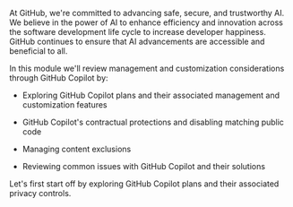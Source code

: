 At GitHub, we're committed to advancing safe, secure, and trustworthy AI. We believe in the power of AI to enhance efficiency and innovation across the software development life cycle to increase developer happiness. GitHub continues to ensure that AI advancements are accessible and beneficial to all.

In this module we'll review management and customization considerations through GitHub Copilot by:

- Exploring GitHub Copilot plans and their associated management and customization features

- GitHub Copilot's contractual protections and disabling matching public code

- Managing content exclusions

- Reviewing common issues with GitHub Copilot and their solutions

Let's first start off by exploring GitHub Copilot plans and their associated privacy controls. 
